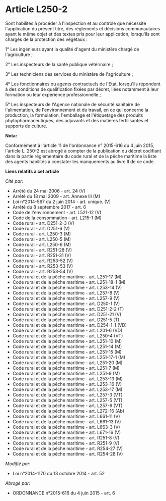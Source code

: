 # Article L250-2

Sont habilités à procéder à l'inspection et au contrôle que nécessite l'application du présent titre, des règlements et
décisions communautaires ayant le même objet et des textes pris pour leur application, lorsqu'ils sont chargés de la
protection des végétaux : 

1° Les ingénieurs ayant la qualité d'agent du ministère chargé de l'agriculture ; 

2° Les inspecteurs de la santé publique vétérinaire ; 

3° Les techniciens des services du ministère de l'agriculture ; 

4° Les fonctionnaires ou agents contractuels de l'Etat, lorsqu'ils répondent à des conditions de qualification fixées par
décret, liées notamment à leur formation ou leur expérience professionnelle ;

5° Les inspecteurs de l'Agence nationale de sécurité sanitaire de l'alimentation, de l'environnement et du travail, en ce qui
concerne la production, la formulation, l'emballage et l'étiquetage des produits phytopharmaceutiques, des adjuvants et des
matières fertilisantes et supports de culture.

**Nota:**

Conformément à l'article 11 de l'ordonnance n° 2015-616 du 4 juin 2015, l'article L. 250-2 est abrogé à compter de la
publication du décret codifiant dans la partie réglementaire du code rural et de la pêche maritime la liste des agents
habilités à constater les manquements au livre II de ce code.

**Liens relatifs à cet article**

_Cité par_:

  - Arrêté du 24 mai 2006 - art. 24 (V)
  - Arrêté du 18 mai 2009 - art. Annexe III (M)
  - Loi n°2014-567 du 2 juin 2014 - art. unique. (V)
  - Arrêté du 8 septembre 2017 - art. 6
  - Code de l'environnement - art. L521-12 (V)
  - Code de la consommation - art. L215-1 (M)
  - Code rural - art. D251-2-3 (V)
  - Code rural - art. D251-6 (V)
  - Code rural - art. L250-3 (M)
  - Code rural - art. L250-5 (M)
  - Code rural - art. L250-6 (M)
  - Code rural - art. R251-28 (V)
  - Code rural - art. R251-31 (V)
  - Code rural - art. R253-52 (V)
  - Code rural - art. R253-53 (V)
  - Code rural - art. R253-54 (V)
  - Code rural et  de la pêche maritime - art. L251-17 (M)
  - Code rural et  de la pêche maritime - art. L251-18-1 (M)
  - Code rural et  de la pêche maritime - art. L253-14 (V)
  - Code rural et  de la pêche maritime - art. L257-8 (V)
  - Code rural et  de la pêche maritime - art. L257-9 (V)
  - Code rural et de la pêche maritime - art. D250-1 (V)
  - Code rural et de la pêche maritime - art. D251-2-2 (T)
  - Code rural et de la pêche maritime - art. D251-21 (V)
  - Code rural et de la pêche maritime - art. D251-5 (T)
  - Code rural et de la pêche maritime - art. D254-1-1 (VD)
  - Code rural et de la pêche maritime - art. L201-6 (VD)
  - Code rural et de la pêche maritime - art. L250-4 (VT)
  - Code rural et de la pêche maritime - art. L251-10 (M)
  - Code rural et de la pêche maritime - art. L251-14 (M)
  - Code rural et de la pêche maritime - art. L251-15 (M)
  - Code rural et de la pêche maritime - art. L251-17-1 (M)
  - Code rural et de la pêche maritime - art. L251-20 (M)
  - Code rural et de la pêche maritime - art. L251-7 (M)
  - Code rural et de la pêche maritime - art. L251-9 (M)
  - Code rural et de la pêche maritime - art. L253-13 (M)
  - Code rural et de la pêche maritime - art. L253-16 (V)
  - Code rural et de la pêche maritime - art. L253-17 (M)
  - Code rural et de la pêche maritime - art. L257-3 (VT)
  - Code rural et de la pêche maritime - art. L257-5 (VT)
  - Code rural et de la pêche maritime - art. L257-6 (VT)
  - Code rural et de la pêche maritime - art. L272-16 (Ab)
  - Code rural et de la pêche maritime - art. L661-11 (V)
  - Code rural et de la pêche maritime - art. L661-13 (V)
  - Code rural et de la pêche maritime - art. L663-3 (V)
  - Code rural et de la pêche maritime - art. L671-16 (V)
  - Code rural et de la pêche maritime - art. R251-8 (V)
  - Code rural et de la pêche maritime - art. R251-9 (V)
  - Code rural et de la pêche maritime - art. R254-27 (V)
  - Code rural et de la pêche maritime - art. R254-28 (V)

_Modifié par_:

  - Loi n°2014-1170 du 13 octobre 2014 - art. 52

_Abrogé par_:

  - ORDONNANCE n°2015-616 du 4 juin 2015 - art. 6

